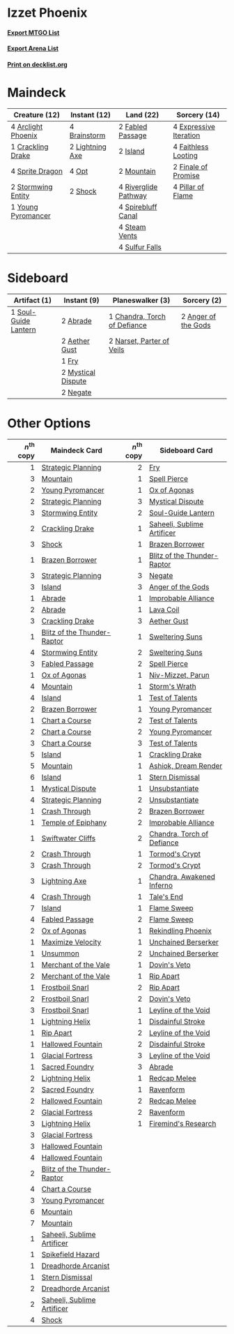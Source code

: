 # Izzet Phoenix

#### [Export MTGO List](../collection/Izzet%20Phoenix/Izzet%20Phoenix.txt)
#### [Export Arena List](../collection/Izzet%20Phoenix/Izzet%20Phoenix_arena.txt)
#### [Print on decklist.org](http://decklist.org/?deckmain=4%09Arclight%20Phoenix%0A4%09Brainstorm%0A1%09Crackling%20Drake%0A4%09Expressive%20Iteration%0A2%09Fabled%20Passage%0A4%09Faithless%20Looting%0A2%09Finale%20of%20Promise%0A2%09Island%0A2%09Lightning%20Axe%0A2%09Mountain%0A4%09Opt%0A4%09Pillar%20of%20Flame%0A4%09Riverglide%20Pathway%0A2%09Shock%0A4%09Spirebluff%20Canal%0A4%09Sprite%20Dragon%0A4%09Steam%20Vents%0A2%09Stormwing%20Entity%0A4%09Sulfur%20Falls%0A1%09Young%20Pyromancer&deckside=2%09Abrade%0A2%09Aether%20Gust%0A2%09Anger%20of%20the%20Gods%0A1%09Chandra,%20Torch%20of%20Defiance%0A1%09Fry%0A2%09Mystical%20Dispute%0A2%09Narset,%20Parter%20of%20Veils%0A2%09Negate%0A1%09Soul-Guide%20Lantern)
# Maindeck

|                                        Creature (12)                                        |                                       Instant (12)                                       |                                           Land (22)                                           |                                          Sorcery (14)                                           |
|---------------------------------------------------------------------------------------------|------------------------------------------------------------------------------------------|-----------------------------------------------------------------------------------------------|-------------------------------------------------------------------------------------------------|
|4 [Arclight Phoenix](http://gatherer.wizards.com/Pages/Card/Details.aspx?multiverseid=452841)|4 [Brainstorm](http://gatherer.wizards.com/Pages/Card/Details.aspx?multiverseid=3897)     |2 [Fabled Passage](http://gatherer.wizards.com/Pages/Card/Details.aspx?multiverseid=473206)    |4 [Expressive Iteration](http://gatherer.wizards.com/Pages/Card/Details.aspx?multiverseid=513678)|
|1 [Crackling Drake](http://gatherer.wizards.com/Pages/Card/Details.aspx?multiverseid=452913) |2 [Lightning Axe](http://gatherer.wizards.com/Pages/Card/Details.aspx?multiverseid=409925)|2 [Island](http://gatherer.wizards.com/Pages/Card/Details.aspx?multiverseid=439857)            |4 [Faithless Looting](http://gatherer.wizards.com/Pages/Card/Details.aspx?multiverseid=389512)   |
|4 [Sprite Dragon](http://gatherer.wizards.com/Pages/Card/Details.aspx?multiverseid=479731)   |4 [Opt](http://gatherer.wizards.com/Pages/Card/Details.aspx?multiverseid=442948)          |2 [Mountain](http://gatherer.wizards.com/Pages/Card/Details.aspx?multiverseid=439859)          |2 [Finale of Promise](http://gatherer.wizards.com/Pages/Card/Details.aspx?multiverseid=461054)   |
|2 [Stormwing Entity](http://gatherer.wizards.com/Pages/Card/Details.aspx?multiverseid=488253)|2 [Shock](http://gatherer.wizards.com/Pages/Card/Details.aspx?multiverseid=129732)        |4 [Riverglide Pathway](http://gatherer.wizards.com/Pages/Card/Details.aspx?multiverseid=491920)|4 [Pillar of Flame](http://gatherer.wizards.com/Pages/Card/Details.aspx?multiverseid=240013)     |
|1 [Young Pyromancer](http://gatherer.wizards.com/Pages/Card/Details.aspx?multiverseid=426592)|                                                                                          |4 [Spirebluff Canal](http://gatherer.wizards.com/Pages/Card/Details.aspx?multiverseid=417822)  |                                                                                                 |
|                                                                                             |                                                                                          |4 [Steam Vents](http://gatherer.wizards.com/Pages/Card/Details.aspx?multiverseid=405109)       |                                                                                                 |
|                                                                                             |                                                                                          |4 [Sulfur Falls](http://gatherer.wizards.com/Pages/Card/Details.aspx?multiverseid=443135)      |                                                                                                 |


# Sideboard

|                                         Artifact (1)                                          |                                         Instant (9)                                         |                                           Planeswalker (3)                                            |                                         Sorcery (2)                                          |
|-----------------------------------------------------------------------------------------------|---------------------------------------------------------------------------------------------|-------------------------------------------------------------------------------------------------------|----------------------------------------------------------------------------------------------|
|1 [Soul-Guide Lantern](http://gatherer.wizards.com/Pages/Card/Details.aspx?multiverseid=476488)|2 [Abrade](http://gatherer.wizards.com/Pages/Card/Details.aspx?multiverseid=430772)          |1 [Chandra, Torch of Defiance](http://gatherer.wizards.com/Pages/Card/Details.aspx?multiverseid=417683)|2 [Anger of the Gods](http://gatherer.wizards.com/Pages/Card/Details.aspx?multiverseid=438682)|
|                                                                                               |2 [Aether Gust](http://gatherer.wizards.com/Pages/Card/Details.aspx?multiverseid=466796)     |2 [Narset, Parter of Veils](http://gatherer.wizards.com/Pages/Card/Details.aspx?multiverseid=460988)   |                                                                                              |
|                                                                                               |1 [Fry](http://gatherer.wizards.com/Pages/Card/Details.aspx?multiverseid=466894)             |                                                                                                       |                                                                                              |
|                                                                                               |2 [Mystical Dispute](http://gatherer.wizards.com/Pages/Card/Details.aspx?multiverseid=473020)|                                                                                                       |                                                                                              |
|                                                                                               |2 [Negate](http://gatherer.wizards.com/Pages/Card/Details.aspx?multiverseid=423707)          |                                                                                                       |                                                                                              |


# Other Options

|*n*<sup>th</sup> copy|                                            Maindeck Card                                             |*n*<sup>th</sup> copy|                                            Sideboard Card                                            |
|--------------------:|------------------------------------------------------------------------------------------------------|--------------------:|------------------------------------------------------------------------------------------------------|
|                    1|[Strategic Planning](http://gatherer.wizards.com/Pages/Card/Details.aspx?multiverseid=376525)         |                    2|[Fry](http://gatherer.wizards.com/Pages/Card/Details.aspx?multiverseid=466894)                        |
|                    3|[Mountain](http://gatherer.wizards.com/Pages/Card/Details.aspx?multiverseid=439859)                   |                    1|[Spell Pierce](http://gatherer.wizards.com/Pages/Card/Details.aspx?multiverseid=425876)               |
|                    2|[Young Pyromancer](http://gatherer.wizards.com/Pages/Card/Details.aspx?multiverseid=426592)           |                    1|[Ox of Agonas](http://gatherer.wizards.com/Pages/Card/Details.aspx?multiverseid=476398)               |
|                    2|[Strategic Planning](http://gatherer.wizards.com/Pages/Card/Details.aspx?multiverseid=376525)         |                    3|[Mystical Dispute](http://gatherer.wizards.com/Pages/Card/Details.aspx?multiverseid=473020)           |
|                    3|[Stormwing Entity](http://gatherer.wizards.com/Pages/Card/Details.aspx?multiverseid=488253)           |                    2|[Soul-Guide Lantern](http://gatherer.wizards.com/Pages/Card/Details.aspx?multiverseid=476488)         |
|                    2|[Crackling Drake](http://gatherer.wizards.com/Pages/Card/Details.aspx?multiverseid=452913)            |                    1|[Saheeli, Sublime Artificer](http://gatherer.wizards.com/Pages/Card/Details.aspx?multiverseid=461161) |
|                    3|[Shock](http://gatherer.wizards.com/Pages/Card/Details.aspx?multiverseid=129732)                      |                    1|[Brazen Borrower](http://gatherer.wizards.com/Pages/Card/Details.aspx?multiverseid=473001)            |
|                    1|[Brazen Borrower](http://gatherer.wizards.com/Pages/Card/Details.aspx?multiverseid=473001)            |                    1|[Blitz of the Thunder-Raptor](http://gatherer.wizards.com/Pages/Card/Details.aspx?multiverseid=479629)|
|                    3|[Strategic Planning](http://gatherer.wizards.com/Pages/Card/Details.aspx?multiverseid=376525)         |                    3|[Negate](http://gatherer.wizards.com/Pages/Card/Details.aspx?multiverseid=423707)                     |
|                    3|[Island](http://gatherer.wizards.com/Pages/Card/Details.aspx?multiverseid=439857)                     |                    3|[Anger of the Gods](http://gatherer.wizards.com/Pages/Card/Details.aspx?multiverseid=438682)          |
|                    1|[Abrade](http://gatherer.wizards.com/Pages/Card/Details.aspx?multiverseid=430772)                     |                    1|[Improbable Alliance](http://gatherer.wizards.com/Pages/Card/Details.aspx?multiverseid=473155)        |
|                    2|[Abrade](http://gatherer.wizards.com/Pages/Card/Details.aspx?multiverseid=430772)                     |                    1|[Lava Coil](http://gatherer.wizards.com/Pages/Card/Details.aspx?multiverseid=452858)                  |
|                    3|[Crackling Drake](http://gatherer.wizards.com/Pages/Card/Details.aspx?multiverseid=452913)            |                    3|[Aether Gust](http://gatherer.wizards.com/Pages/Card/Details.aspx?multiverseid=466796)                |
|                    1|[Blitz of the Thunder-Raptor](http://gatherer.wizards.com/Pages/Card/Details.aspx?multiverseid=479629)|                    1|[Sweltering Suns](http://gatherer.wizards.com/Pages/Card/Details.aspx?multiverseid=426851)            |
|                    4|[Stormwing Entity](http://gatherer.wizards.com/Pages/Card/Details.aspx?multiverseid=488253)           |                    2|[Sweltering Suns](http://gatherer.wizards.com/Pages/Card/Details.aspx?multiverseid=426851)            |
|                    3|[Fabled Passage](http://gatherer.wizards.com/Pages/Card/Details.aspx?multiverseid=473206)             |                    2|[Spell Pierce](http://gatherer.wizards.com/Pages/Card/Details.aspx?multiverseid=425876)               |
|                    1|[Ox of Agonas](http://gatherer.wizards.com/Pages/Card/Details.aspx?multiverseid=476398)               |                    1|[Niv-Mizzet, Parun](http://gatherer.wizards.com/Pages/Card/Details.aspx?multiverseid=452942)          |
|                    4|[Mountain](http://gatherer.wizards.com/Pages/Card/Details.aspx?multiverseid=439859)                   |                    1|[Storm's Wrath](http://gatherer.wizards.com/Pages/Card/Details.aspx?multiverseid=476408)              |
|                    4|[Island](http://gatherer.wizards.com/Pages/Card/Details.aspx?multiverseid=439857)                     |                    1|[Test of Talents](http://gatherer.wizards.com/Pages/Card/Details.aspx?multiverseid=513536)            |
|                    2|[Brazen Borrower](http://gatherer.wizards.com/Pages/Card/Details.aspx?multiverseid=473001)            |                    1|[Young Pyromancer](http://gatherer.wizards.com/Pages/Card/Details.aspx?multiverseid=426592)           |
|                    1|[Chart a Course](http://gatherer.wizards.com/Pages/Card/Details.aspx?multiverseid=435200)             |                    2|[Test of Talents](http://gatherer.wizards.com/Pages/Card/Details.aspx?multiverseid=513536)            |
|                    2|[Chart a Course](http://gatherer.wizards.com/Pages/Card/Details.aspx?multiverseid=435200)             |                    2|[Young Pyromancer](http://gatherer.wizards.com/Pages/Card/Details.aspx?multiverseid=426592)           |
|                    3|[Chart a Course](http://gatherer.wizards.com/Pages/Card/Details.aspx?multiverseid=435200)             |                    3|[Test of Talents](http://gatherer.wizards.com/Pages/Card/Details.aspx?multiverseid=513536)            |
|                    5|[Island](http://gatherer.wizards.com/Pages/Card/Details.aspx?multiverseid=439857)                     |                    1|[Crackling Drake](http://gatherer.wizards.com/Pages/Card/Details.aspx?multiverseid=452913)            |
|                    5|[Mountain](http://gatherer.wizards.com/Pages/Card/Details.aspx?multiverseid=439859)                   |                    1|[Ashiok, Dream Render](http://gatherer.wizards.com/Pages/Card/Details.aspx?multiverseid=461155)       |
|                    6|[Island](http://gatherer.wizards.com/Pages/Card/Details.aspx?multiverseid=439857)                     |                    1|[Stern Dismissal](http://gatherer.wizards.com/Pages/Card/Details.aspx?multiverseid=476319)            |
|                    1|[Mystical Dispute](http://gatherer.wizards.com/Pages/Card/Details.aspx?multiverseid=473020)           |                    1|[Unsubstantiate](http://gatherer.wizards.com/Pages/Card/Details.aspx?multiverseid=414374)             |
|                    4|[Strategic Planning](http://gatherer.wizards.com/Pages/Card/Details.aspx?multiverseid=376525)         |                    2|[Unsubstantiate](http://gatherer.wizards.com/Pages/Card/Details.aspx?multiverseid=414374)             |
|                    1|[Crash Through](http://gatherer.wizards.com/Pages/Card/Details.aspx?multiverseid=430777)              |                    2|[Brazen Borrower](http://gatherer.wizards.com/Pages/Card/Details.aspx?multiverseid=473001)            |
|                    1|[Temple of Epiphany](http://gatherer.wizards.com/Pages/Card/Details.aspx?multiverseid=442808)         |                    2|[Improbable Alliance](http://gatherer.wizards.com/Pages/Card/Details.aspx?multiverseid=473155)        |
|                    1|[Swiftwater Cliffs](http://gatherer.wizards.com/Pages/Card/Details.aspx?multiverseid=405407)          |                    2|[Chandra, Torch of Defiance](http://gatherer.wizards.com/Pages/Card/Details.aspx?multiverseid=417683) |
|                    2|[Crash Through](http://gatherer.wizards.com/Pages/Card/Details.aspx?multiverseid=430777)              |                    1|[Tormod's Crypt](http://gatherer.wizards.com/Pages/Card/Details.aspx?multiverseid=389723)             |
|                    3|[Crash Through](http://gatherer.wizards.com/Pages/Card/Details.aspx?multiverseid=430777)              |                    2|[Tormod's Crypt](http://gatherer.wizards.com/Pages/Card/Details.aspx?multiverseid=389723)             |
|                    3|[Lightning Axe](http://gatherer.wizards.com/Pages/Card/Details.aspx?multiverseid=409925)              |                    1|[Chandra, Awakened Inferno](http://gatherer.wizards.com/Pages/Card/Details.aspx?multiverseid=466881)  |
|                    4|[Crash Through](http://gatherer.wizards.com/Pages/Card/Details.aspx?multiverseid=430777)              |                    1|[Tale's End](http://gatherer.wizards.com/Pages/Card/Details.aspx?multiverseid=466831)                 |
|                    7|[Island](http://gatherer.wizards.com/Pages/Card/Details.aspx?multiverseid=439857)                     |                    1|[Flame Sweep](http://gatherer.wizards.com/Pages/Card/Details.aspx?multiverseid=466893)                |
|                    4|[Fabled Passage](http://gatherer.wizards.com/Pages/Card/Details.aspx?multiverseid=473206)             |                    2|[Flame Sweep](http://gatherer.wizards.com/Pages/Card/Details.aspx?multiverseid=466893)                |
|                    2|[Ox of Agonas](http://gatherer.wizards.com/Pages/Card/Details.aspx?multiverseid=476398)               |                    1|[Rekindling Phoenix](http://gatherer.wizards.com/Pages/Card/Details.aspx?multiverseid=439768)         |
|                    1|[Maximize Velocity](http://gatherer.wizards.com/Pages/Card/Details.aspx?multiverseid=452861)          |                    1|[Unchained Berserker](http://gatherer.wizards.com/Pages/Card/Details.aspx?multiverseid=466918)        |
|                    1|[Unsummon](http://gatherer.wizards.com/Pages/Card/Details.aspx?multiverseid=136218)                   |                    2|[Unchained Berserker](http://gatherer.wizards.com/Pages/Card/Details.aspx?multiverseid=466918)        |
|                    1|[Merchant of the Vale](http://gatherer.wizards.com/Pages/Card/Details.aspx?multiverseid=473093)       |                    1|[Dovin's Veto](http://gatherer.wizards.com/Pages/Card/Details.aspx?multiverseid=461120)               |
|                    2|[Merchant of the Vale](http://gatherer.wizards.com/Pages/Card/Details.aspx?multiverseid=473093)       |                    1|[Rip Apart](http://gatherer.wizards.com/Pages/Card/Details.aspx?multiverseid=513717)                  |
|                    1|[Frostboil Snarl](http://gatherer.wizards.com/Pages/Card/Details.aspx?multiverseid=513757)            |                    2|[Rip Apart](http://gatherer.wizards.com/Pages/Card/Details.aspx?multiverseid=513717)                  |
|                    2|[Frostboil Snarl](http://gatherer.wizards.com/Pages/Card/Details.aspx?multiverseid=513757)            |                    2|[Dovin's Veto](http://gatherer.wizards.com/Pages/Card/Details.aspx?multiverseid=461120)               |
|                    3|[Frostboil Snarl](http://gatherer.wizards.com/Pages/Card/Details.aspx?multiverseid=513757)            |                    1|[Leyline of the Void](http://gatherer.wizards.com/Pages/Card/Details.aspx?multiverseid=107682)        |
|                    1|[Lightning Helix](http://gatherer.wizards.com/Pages/Card/Details.aspx?multiverseid=249386)            |                    1|[Disdainful Stroke](http://gatherer.wizards.com/Pages/Card/Details.aspx?multiverseid=420705)          |
|                    1|[Rip Apart](http://gatherer.wizards.com/Pages/Card/Details.aspx?multiverseid=513717)                  |                    2|[Leyline of the Void](http://gatherer.wizards.com/Pages/Card/Details.aspx?multiverseid=107682)        |
|                    1|[Hallowed Fountain](http://gatherer.wizards.com/Pages/Card/Details.aspx?multiverseid=97071)           |                    2|[Disdainful Stroke](http://gatherer.wizards.com/Pages/Card/Details.aspx?multiverseid=420705)          |
|                    1|[Glacial Fortress](http://gatherer.wizards.com/Pages/Card/Details.aspx?multiverseid=190562)           |                    3|[Leyline of the Void](http://gatherer.wizards.com/Pages/Card/Details.aspx?multiverseid=107682)        |
|                    1|[Sacred Foundry](http://gatherer.wizards.com/Pages/Card/Details.aspx?multiverseid=405106)             |                    3|[Abrade](http://gatherer.wizards.com/Pages/Card/Details.aspx?multiverseid=430772)                     |
|                    2|[Lightning Helix](http://gatherer.wizards.com/Pages/Card/Details.aspx?multiverseid=249386)            |                    1|[Redcap Melee](http://gatherer.wizards.com/Pages/Card/Details.aspx?multiverseid=473097)               |
|                    2|[Sacred Foundry](http://gatherer.wizards.com/Pages/Card/Details.aspx?multiverseid=405106)             |                    1|[Ravenform](http://gatherer.wizards.com/Pages/Card/Details.aspx?multiverseid=503680)                  |
|                    2|[Hallowed Fountain](http://gatherer.wizards.com/Pages/Card/Details.aspx?multiverseid=97071)           |                    2|[Redcap Melee](http://gatherer.wizards.com/Pages/Card/Details.aspx?multiverseid=473097)               |
|                    2|[Glacial Fortress](http://gatherer.wizards.com/Pages/Card/Details.aspx?multiverseid=190562)           |                    2|[Ravenform](http://gatherer.wizards.com/Pages/Card/Details.aspx?multiverseid=503680)                  |
|                    3|[Lightning Helix](http://gatherer.wizards.com/Pages/Card/Details.aspx?multiverseid=249386)            |                    1|[Firemind's Research](http://gatherer.wizards.com/Pages/Card/Details.aspx?multiverseid=452921)        |
|                    3|[Glacial Fortress](http://gatherer.wizards.com/Pages/Card/Details.aspx?multiverseid=190562)           |                     |                                                                                                      |
|                    3|[Hallowed Fountain](http://gatherer.wizards.com/Pages/Card/Details.aspx?multiverseid=97071)           |                     |                                                                                                      |
|                    4|[Hallowed Fountain](http://gatherer.wizards.com/Pages/Card/Details.aspx?multiverseid=97071)           |                     |                                                                                                      |
|                    2|[Blitz of the Thunder-Raptor](http://gatherer.wizards.com/Pages/Card/Details.aspx?multiverseid=479629)|                     |                                                                                                      |
|                    4|[Chart a Course](http://gatherer.wizards.com/Pages/Card/Details.aspx?multiverseid=435200)             |                     |                                                                                                      |
|                    3|[Young Pyromancer](http://gatherer.wizards.com/Pages/Card/Details.aspx?multiverseid=426592)           |                     |                                                                                                      |
|                    6|[Mountain](http://gatherer.wizards.com/Pages/Card/Details.aspx?multiverseid=439859)                   |                     |                                                                                                      |
|                    7|[Mountain](http://gatherer.wizards.com/Pages/Card/Details.aspx?multiverseid=439859)                   |                     |                                                                                                      |
|                    1|[Saheeli, Sublime Artificer](http://gatherer.wizards.com/Pages/Card/Details.aspx?multiverseid=461161) |                     |                                                                                                      |
|                    1|[Spikefield Hazard](http://gatherer.wizards.com/Pages/Card/Details.aspx?multiverseid=491809)          |                     |                                                                                                      |
|                    1|[Dreadhorde Arcanist](http://gatherer.wizards.com/Pages/Card/Details.aspx?multiverseid=461052)        |                     |                                                                                                      |
|                    1|[Stern Dismissal](http://gatherer.wizards.com/Pages/Card/Details.aspx?multiverseid=476319)            |                     |                                                                                                      |
|                    2|[Dreadhorde Arcanist](http://gatherer.wizards.com/Pages/Card/Details.aspx?multiverseid=461052)        |                     |                                                                                                      |
|                    2|[Saheeli, Sublime Artificer](http://gatherer.wizards.com/Pages/Card/Details.aspx?multiverseid=461161) |                     |                                                                                                      |
|                    4|[Shock](http://gatherer.wizards.com/Pages/Card/Details.aspx?multiverseid=129732)                      |                     |                                                                                                      |

